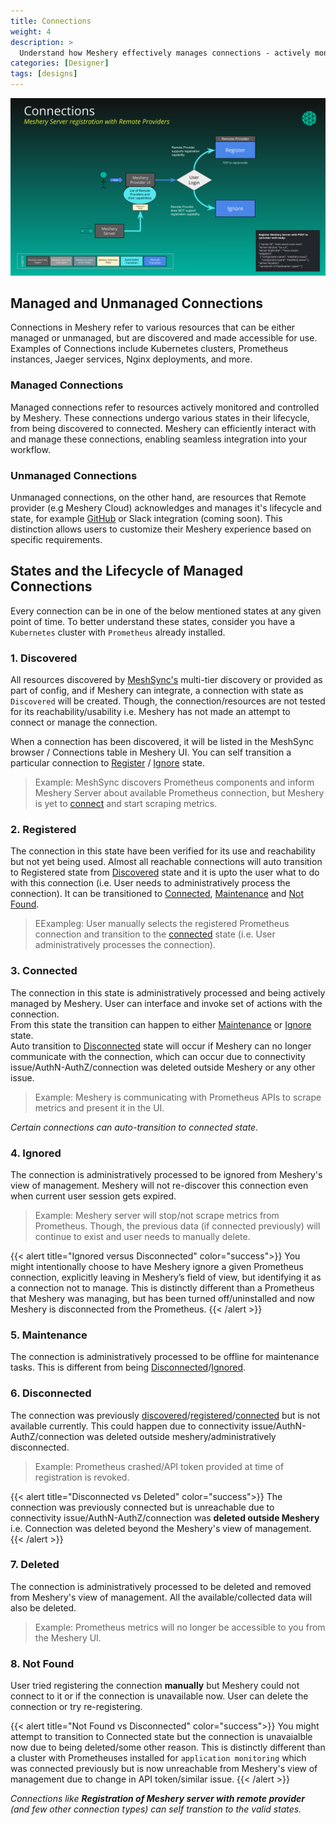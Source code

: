 ```yaml
---
title: Connections
weight: 4
description: >
  Understand how Meshery effectively manages connections - actively monitoring and controlling managed connections, while Meshery Cloud oversees unmanaged connections, providing users with a customizable experience based on specific requirements.
categories: [Designer]
tags: [designs]
---
```


![connections server registration](connections-server-registration.svg "image-center-shadow")

## Managed and Unmanaged Connections

Connections in Meshery refer to various resources that can be either managed or unmanaged, but are discovered and made accessible for use. Examples of Connections include Kubernetes clusters, Prometheus instances, Jaeger services, Nginx deployments, and more.

### Managed Connections

Managed connections refer to resources actively monitored and controlled by Meshery. These connections undergo various states in their lifecycle, from being discovered to connected. Meshery can efficiently interact with and manage these connections, enabling seamless integration into your workflow.

### Unmanaged Connections

Unmanaged connections, on the other hand, are resources that Remote provider (e.g Meshery Cloud) acknowledges and manages it's lifecycle and state, for example [GitHub](https://docs.meshery.io/extensions/snapshot) or Slack integration (coming soon). This distinction allows users to customize their Meshery experience based on specific requirements. 

## States and the Lifecycle of Managed Connections

Every connection can be in one of the below mentioned states at any given point of time. To better understand these states, consider you have a `Kubernetes` cluster with `Prometheus` already installed.

### 1. Discovered

All resources discovered by [MeshSync's](meshsync.md) multi-tier discovery or provided as part of config, and if Meshery can integrate, a connection with state as `Discovered` will be created. Though, the connection/resources are not tested for its reachability/usability i.e. Meshery has not made an attempt to connect or manage the connection.

When a connection has been discovered, it will be listed in the MeshSync browser / Connections table in Meshery UI. You can self transition a particular connection to [Register](#2-registered) / [Ignore](#4-ignored) state.

> Example: MeshSync discovers Prometheus components and inform Meshery Server about available Prometheus connection, but Meshery is yet to [connect](#3-connected) and start scraping metrics.

### 2. Registered

The connection in this state have been verified for its use and reachability but not yet being used. Almost all reachable connections will auto transition to Registered state from [Discovered](#1-discovered) state and it is upto the user what to do with this connection (i.e. User needs to administratively process the connection). It can be transitioned to [Connected](#3-connected), [Maintenance](#5-maintenance) and [Not Found](#8-not-found).

> EExampleg: User manually selects the registered Prometheus connection and transition to the [connected](#3-connected) state (i.e. User administratively processes the connection).

### 3. Connected

The connection in this state is administratively processed and being actively managed by Meshery. User can interface and invoke set of actions with the connection.</br>
From this state the transition can happen to either [Maintenance](#5-maintenance) or [Ignore](#4-ignored) state. </br> Auto transition to [Disconnected](#6-disconnected) state will occur if Meshery can no longer communicate with the connection, which can occur due to connectivity issue/AuthN-AuthZ/connection was deleted outside Meshery or any other issue.

> Example: Meshery is communicating with Prometheus APIs to scrape metrics and present it in the UI.

_Certain connections can auto-transition to connected state._

### 4. Ignored

The connection is administratively processed to be ignored from Meshery's view of management. Meshery will not re-discover this connection even when current user session gets expired.

> Example: Meshery server will stop/not scrape metrics from Prometheus. Though, the previous data (if connected previously) will continue to exist and user needs to manually delete.

{{< alert title="Ignored versus Disconnected" color="success">}}
You might intentionally choose to have Meshery ignore a given Prometheus connection, explicitly leaving in Meshery’s field of view, but identifying it as a connection not to manage. This is distinctly different than a Prometheus that Meshery was managing, but has been turned off/uninstalled and now Meshery is disconnected from the Prometheus.
{{< /alert >}}

### 5. Maintenance

The connection is administratively processed to be offline for maintenance tasks. This is different from being [Disconnected](#6-disconnected)/[Ignored](#4-ignored).

### 6. Disconnected

The connection was previously [discovered](#1-discovered)/[registered](#2-registered)/[connected](#3-connected) but is not available currently. This could happen due to connectivity issue/AuthN-AuthZ/connection was deleted outside meshery/administratively disconnected.

> Example: Prometheus crashed/API token provided at time of registration is revoked.

{{< alert title="Disconnected vs Deleted" color="success">}}
The connection was previously connected but is unreachable due to connectivity issue/AuthN-AuthZ/connection was **deleted outside Meshery** i.e. Connection was deleted beyond the Meshery's view of management.
{{< /alert >}}

### 7. Deleted

The connection is administratively processed to be deleted and removed from Meshery's view of management. All the available/collected data will also be deleted.

> Example: Prometheus metrics will no longer be accessible to you from the Meshery UI.

### 8. Not Found

User tried registering the connection **manually** but Meshery could not connect to it or if the connection is unavailable now. User can delete the connection or try re-registering.

{{< alert title="Not Found vs Disconnected" color="success">}}
You might attempt to transition to Connected state but the connection is unavaialble now due to being deleted/some other reason. This is distinctly different than a cluster with Prometheuses installed for `application monitoring` which was connected previously but is now unreachable from Meshery's view of management due to change in API token/similar issue.
{{< /alert >}}

_Connections like **Registration of Meshery server with remote provider** (and few other connection types) can self transtion to the valid states._